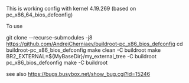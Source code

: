 This is working config with kernel 4.19.269 (based on pc_x86_64_bios_defconfig)

To use

git clone --recurse-submodules -j8 https://github.com/AndreiCherniaev/buildroot-pc_x86_bios_defconfig
cd buildroot-pc_x86_bios_defconfig
make clean -C buildroot
make BR2_EXTERNAL=${MyBaseDir}/my_external_tree -C buildroot pc_x86_bios_defconfig
make -C buildroot

see also
https://bugs.busybox.net/show_bug.cgi?id=15246
